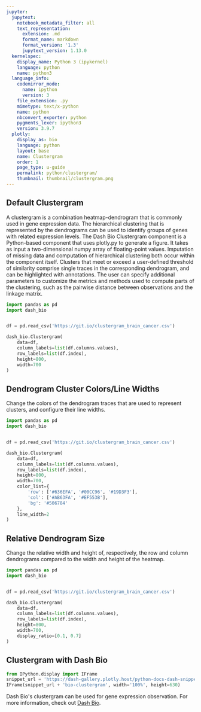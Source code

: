 ```yaml
---
jupyter:
  jupytext:
    notebook_metadata_filter: all
    text_representation:
      extension: .md
      format_name: markdown
      format_version: '1.3'
      jupytext_version: 1.13.0
  kernelspec:
    display_name: Python 3 (ipykernel)
    language: python
    name: python3
  language_info:
    codemirror_mode:
      name: ipython
      version: 3
    file_extension: .py
    mimetype: text/x-python
    name: python
    nbconvert_exporter: python
    pygments_lexer: ipython3
    version: 3.9.7
  plotly:
    display_as: bio
    language: python
    layout: base
    name: Clustergram
    order: 1
    page_type: u-guide
    permalink: python/clustergram/
    thumbnail: thumbnail/clustergram.png
---
```


## Default Clustergram
A clustergram is a combination heatmap-dendrogram that is commonly used in gene expression data. The hierarchical clustering that is represented by the dendrograms can be used to identify groups of genes with related expression levels. The Dash Bio Clustergram component is a Python-based component that uses plotly.py to generate a figure. It takes as input a two-dimensional numpy array of floating-point values. Imputation of missing data and computation of hierarchical clustering both occur within the component itself. Clusters that meet or exceed a user-defined threshold of similarity comprise single traces in the corresponding dendrogram, and can be highlighted with annotations. The user can specify additional parameters to customize the metrics and methods used to compute parts of the clustering, such as the pairwise distance between observations and the linkage matrix.

```python
import pandas as pd
import dash_bio


df = pd.read_csv('https://git.io/clustergram_brain_cancer.csv')

dash_bio.Clustergram(
    data=df,
    column_labels=list(df.columns.values),
    row_labels=list(df.index),
    height=800,
    width=700
)
```

## Dendrogram Cluster Colors/Line Widths
Change the colors of the dendrogram traces that are used to represent clusters, and configure their line widths.


```python
import pandas as pd
import dash_bio


df = pd.read_csv('https://git.io/clustergram_brain_cancer.csv')

dash_bio.Clustergram(
    data=df,
    column_labels=list(df.columns.values),
    row_labels=list(df.index),
    height=800,
    width=700,
    color_list={
        'row': ['#636EFA', '#00CC96', '#19D3F3'],
        'col': ['#AB63FA', '#EF553B'],
        'bg': '#506784'
    },
    line_width=2
)
```

## Relative Dendrogram Size
Change the relative width and height of, respectively, the row and column dendrograms compared to the width and height of the heatmap.


```python
import pandas as pd
import dash_bio


df = pd.read_csv('https://git.io/clustergram_brain_cancer.csv')

dash_bio.Clustergram(
    data=df,
    column_labels=list(df.columns.values),
    row_labels=list(df.index),
    height=800,
    width=700,
    display_ratio=[0.1, 0.7]
)
```

## Clustergram with Dash Bio

```python hide_code=true
from IPython.display import IFrame
snippet_url = 'https://dash-gallery.plotly.host/python-docs-dash-snippets/'
IFrame(snippet_url + 'bio-clustergram', width='100%', height=630)
```
Dash Bio's clustergram can be used for gene expression observation. For more information,
check out [Dash Bio](https://dash.plotly.com/dash-bio/clustergram).
